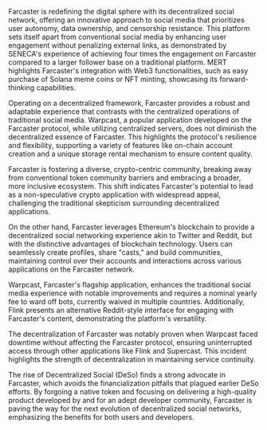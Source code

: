 Farcaster is redefining the digital sphere with its decentralized social network, offering an innovative approach to social media that prioritizes user autonomy, data ownership, and censorship resistance. This platform sets itself apart from conventional social media by enhancing user engagement without penalizing external links, as demonstrated by SENECA's experience of achieving four times the engagement on Farcaster compared to a larger follower base on a traditional platform. MERT highlights Farcaster's integration with Web3 functionalities, such as easy purchase of Solana meme coins or NFT minting, showcasing its forward-thinking capabilities.

Operating on a decentralized framework, Farcaster provides a robust and adaptable experience that contrasts with the centralized operations of traditional social media. Warpcast, a popular application developed on the Farcaster protocol, while utilizing centralized servers, does not diminish the decentralized essence of Farcaster. This highlights the protocol's resilience and flexibility, supporting a variety of features like on-chain account creation and a unique storage rental mechanism to ensure content quality.

Farcaster is fostering a diverse, crypto-centric community, breaking away from conventional token community barriers and embracing a broader, more inclusive ecosystem. This shift indicates Farcaster's potential to lead as a non-speculative crypto application with widespread appeal, challenging the traditional skepticism surrounding decentralized applications.

On the other hand, Farcaster leverages Ethereum's blockchain to provide a decentralized social networking experience akin to Twitter and Reddit, but with the distinctive advantages of blockchain technology. Users can seamlessly create profiles, share "casts," and build communities, maintaining control over their accounts and interactions across various applications on the Farcaster network.

Warpcast, Farcaster's flagship application, enhances the traditional social media experience with notable improvements and requires a nominal yearly fee to ward off bots, currently waived in multiple countries. Additionally, Flink presents an alternative Reddit-style interface for engaging with Farcaster's content, demonstrating the platform's versatility.

The decentralization of Farcaster was notably proven when Warpcast faced downtime without affecting the Farcaster protocol, ensuring uninterrupted access through other applications like Flink and Supercast. This incident highlights the strength of decentralization in maintaining service continuity.

The rise of Decentralized Social (DeSo) finds a strong advocate in Farcaster, which avoids the financialization pitfalls that plagued earlier DeSo efforts. By forgoing a native token and focusing on delivering a high-quality product developed by and for an adept developer community, Farcaster is paving the way for the next evolution of decentralized social networks, emphasizing the benefits for both users and developers.